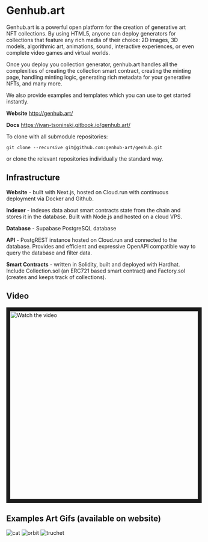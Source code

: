 # Genhub.art

Genhub.art is a powerful open platform for the creation of generative art NFT collections. By using HTML5, anyone can deploy generators for collections that feature any rich media of their choice: 2D images, 3D models, algorithmic art, animations, sound, interactive experiences, or even complete video games and virtual worlds. 

Once you deploy you collection generator, genhub.art handles all the complexities of creating the collection smart contract, creating the minting page, handling minting logic, generating rich metadata for your generative NFTs, and many more.

We also provide examples and templates which you can use to get started instantly.

**Website** http://genhub.art/

**Docs** https://ivan-tsoninski.gitbook.io/genhub.art/


To clone with all submodule repositories:

```
git clone --recursive git@github.com:genhub-art/genhub.git
```

or clone the relevant repositories individually the standard way.

## Infrastructure

**Website** - built with Next.js, hosted on Cloud.run with continuous deployment via Docker and Github.

**Indexer** - indexes data about smart contracts state from the chain and stores it in the database. Built with Node.js and hosted on a cloud VPS.

**Database** - Supabase PostgreSQL database

**API** - PostgREST instance hosted on Cloud.run and connected to the database. Provides and efficient and expressive OpenAPI compatible way to query the database and filter data.

**Smart Contracts** - written in Solidity, built and deployed with Hardhat. Include Collection.sol (an ERC721 based smart contract) and Factory.sol (creates and keeps track of collections).

## Video

<a href="http://www.youtube.com/watch?feature=player_embedded&v=etK0MsXGRbg" target="_blank">
 <img src="http://img.youtube.com/vi/etK0MsXGRbg/mqdefault.jpg" alt="Watch the video" width="500" border="10" />
</a>



## Examples Art Gifs (available on website)


![cat](https://github.com/genhub-art/genhub/assets/44375889/9ab103de-33ef-473e-b975-796ef690c64d)
![orbit](https://github.com/genhub-art/genhub/assets/44375889/63ac3c94-6a2e-4385-8e89-70c2c913eca4)
![truchet](https://github.com/genhub-art/genhub/assets/44375889/58f253dc-5ccc-48ac-b254-9aa0938ce335)


